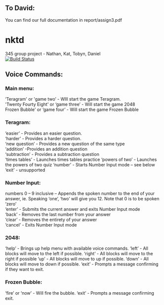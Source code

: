 ## To David: 
You can find our full documentation in report/assign3.pdf

# nktd
345 group project - Nathan, Kat, Tobyn, Daniel  
[![Build Status](https://travis-ci.org/katlilly/nktd.svg?branch=master)](https://travis-ci.org/katlilly/nktd)  


## Voice Commands:

### Main menu:  
‘Teragram' or 'game two’ - Wlll start the game Teragram.  
'Twenty Fourty Eight' or ‘game three’ - Will start the game 2048  
Frozen Bubble' or ‘game four’ - Will start the game Frozen Bubble  

### Teragram:
‘easier’ - Provides an easier question.  
‘harder’ - Provides a harder question.  
‘new question’ - Provides a new question of the same type  
‘addition’ -Provides an addition question  
‘subtraction’ - Provides a subtraction question  
‘times tables’ - Launches times tables practice
‘powers of two’ - Launches the powers of two quiz
‘number’ - Starts Number Input mode – see below  
‘exit’ - unsupported  

### Number Input:
numbers 0 – 9 inclusive – Appends the spoken number to the end of your answer, ie. Speaking ‘one’, ‘two’ will give you 12. Note that 0 is to be spoken ‘zero’  
‘enter’ - Submits the current answer and exits Number Input mode  
‘back’ - Removes the last number from your answer  
‘clear’ - Removes the entirety of your answer  
‘cancel’ - Exits Number Input mode  


### 2048:
‘help’ - Brings up help menu with available voice commands.
‘left’ - All blocks will move to the left if possible.
‘right’ - All blocks will move to the right if possible
‘up’ - All blocks will move to up if possible.
‘down’ - All blocks will move to down if possible.
‘exit’ - Prompts a message confirming if they want to exit.

### Frozen Bubble:
‘fire’ or ‘now’ - Will fire the bubble.
‘exit’ - Prompts a message confirming exit.